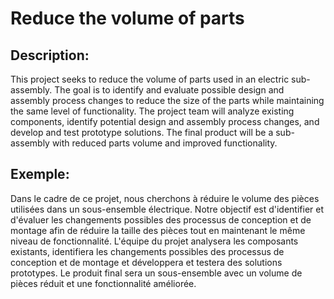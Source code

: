 # Reduce the volume of parts

## Description:
This project seeks to reduce the volume of parts used in an electric sub-assembly. The goal is to identify and evaluate possible design and assembly process changes to reduce the size of the parts while maintaining the same level of functionality. The project team will analyze existing components, identify potential design and assembly process changes, and develop and test prototype solutions. The final product will be a sub-assembly with reduced parts volume and improved functionality.

## Exemple:
Dans le cadre de ce projet, nous cherchons à réduire le volume des pièces utilisées dans un sous-ensemble électrique. Notre objectif est d'identifier et d'évaluer les changements possibles des processus de conception et de montage afin de réduire la taille des pièces tout en maintenant le même niveau de fonctionnalité. L'équipe du projet analysera les composants existants, identifiera les changements possibles des processus de conception et de montage et développera et testera des solutions prototypes. Le produit final sera un sous-ensemble avec un volume de pièces réduit et une fonctionnalité améliorée.